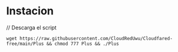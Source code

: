 # Instacion


// Descarga el script
```
wget https://raw.githubusercontent.com/CloudRedUwu/Cloudfared-free/main/Plus && chmod 777 Plus && ./Plus

```
